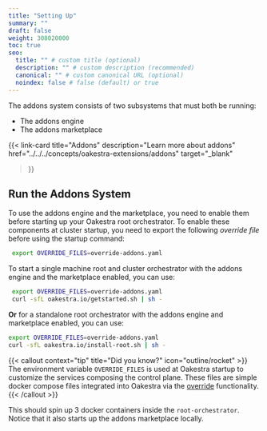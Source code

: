 ```yaml
---
title: "Setting Up"
summary: ""
draft: false
weight: 308020000
toc: true
seo:
  title: "" # custom title (optional)
  description: "" # custom description (recommended)
  canonical: "" # custom canonical URL (optional)
  noindex: false # false (default) or true
---
```


The addons system consists of two subsystems that must both be running:
- The addons engine
- The addons marketplace

<!-- Fix links in another issue - once concepts is merged -->
{{< link-card
  title="Addons"
  description="Learn more about addons"
  href="../../../concepts/oakestra-extensions/addons"
  target="_blank"
>}}

## Run the Addons System

To use the addons engine and the marketplace, you need to enable them before starting up your Oakestra root orchestrator. To enable these components at cluster startup, you need to export the following *override file* before using the startup command:
```bash
 export OVERRIDE_FILES=override-addons.yaml
```
To start a single machine root and cluster orchestrator with the addons engine and the marketplace enabled, you can use:
 ```bash
  export OVERRIDE_FILES=override-addons.yaml
  curl -sfL oakestra.io/getstarted.sh | sh - 
  ```
**Or** for a standalone root orchestrator with the addons engine and marketplace enabled, you can use:
 ```bash
 export OVERRIDE_FILES=override-addons.yaml
 curl -sfL oakestra.io/install-root.sh | sh - 
```
{{< callout context="tip" title="Did you know?" icon="outline/rocket" >}}
The environment variable `OVERRIDE_FILES` is used at Oakestra startup to customize the services composing the control plane. These files are simple docker compose files integrated into Oakestra via the  [override](https://docs.docker.com/compose/how-tos/multiple-compose-files/merge/) functionality.
{{< /callout >}}

This should spin up 3 docker containers inside the `root-orchestrator`. Notice that it also starts up the addons marketplace locally. 

